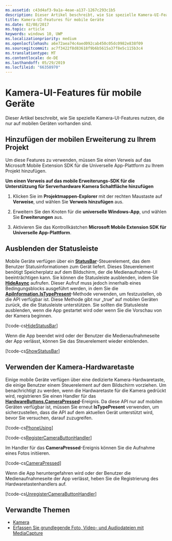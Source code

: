 ```yaml
---
ms.assetid: c43d4af3-9a1a-4eae-a137-1267c293c1b5
description: Dieser Artikel beschreibt, wie Sie spezielle Kamera-UI-Features nutzen, die nur auf mobilen Geräten vorhanden sind.
title: Kamera-UI-Features für mobile Geräte
ms.date: 02/08/2017
ms.topic: article
keywords: windows 10, UWP
ms.localizationpriority: medium
ms.openlocfilehash: a6e72aea74c4aed092cab450c05dc0982e838f09
ms.sourcegitcommit: ac7f3422f8d83618f9b6b5615a37f8e5c115b3c4
ms.translationtype: MT
ms.contentlocale: de-DE
ms.lasthandoff: 05/29/2019
ms.locfileid: "66358970"
---
```

# <a name="camera-ui-features-for-mobile-devices"></a>Kamera-UI-Features für mobile Geräte

Dieser Artikel beschreibt, wie Sie spezielle Kamera-UI-Features nutzen, die nur auf mobilen Geräten vorhanden sind. 

## <a name="add-the-mobile-extension-to-your-project"></a>Hinzufügen der mobilen Erweiterung zu Ihrem Projekt 

Um diese Features zu verwenden, müssen Sie einen Verweis auf das Microsoft Mobile Extension SDK für die Universelle App-Plattform zu Ihrem Projekt hinzufügen.

**Um einen Verweis auf das mobile Erweiterungs-SDK für die Unterstützung für Serverhardware Kamera Schaltfläche hinzufügen**

1.  Klicken Sie im **Projektmappen-Explorer** mit der rechten Maustaste auf **Verweise**, und wählen Sie **Verweis hinzufügen** aus.

2.  Erweitern Sie den Knoten für die **universelle Windows-App**, und wählen Sie **Erweiterungen** aus.

3.  Aktivieren Sie das Kontrollkästchen **Microsoft Mobile Extension SDK für Universelle App-Plattform**.

## <a name="hide-the-status-bar"></a>Ausblenden der Statusleiste

Mobile Geräte verfügen über ein [**StatusBar**](https://docs.microsoft.com/uwp/api/Windows.UI.ViewManagement.StatusBar)-Steuerelement, das dem Benutzer Statusinformationen zum Gerät liefert. Dieses Steuerelement benötigt Speicherplatz auf dem Bildschirm, der die Medienaufnahme-UI beeinträchtigen kann. Sie können die Statusleiste ausblenden, indem Sie [**HideAsync**](https://docs.microsoft.com/uwp/api/windows.ui.viewmanagement.statusbar.hideasync) aufrufen. Dieser Aufruf muss jedoch innerhalb eines Bedingungsblocks ausgeführt werden, in dem Sie die [**ApiInformation.IsTypePresent**](https://docs.microsoft.com/uwp/api/windows.foundation.metadata.apiinformation.istypepresent)-Methode verwenden, um festzustellen, ob die API verfügbar ist. Diese Methode gibt nur „true“ auf mobilen Geräten zurück, die die Statusleiste unterstützen. Sie sollten die Statusleiste ausblenden, wenn die App gestartet wird oder wenn Sie die Vorschau von der Kamera beginnen.

[!code-cs[HideStatusBar](./code/BasicMediaCaptureWin10/cs/MainPage.xaml.cs#SnippetHideStatusBar)]

Wenn die App beendet wird oder der Benutzer die Medienaufnahmeseite der App verlässt, können Sie das Steuerelement wieder einblenden.

[!code-cs[ShowStatusBar](./code/BasicMediaCaptureWin10/cs/MainPage.xaml.cs#SnippetShowStatusBar)]

## <a name="use-the-hardware-camera-button"></a>Verwenden der Kamera-Hardwaretaste

Einige mobile Geräte verfügen über eine dedizierte Kamera-Hardwaretaste, die einige Benutzer einem Steuerelement auf dem Bildschirm vorziehen. Um benachrichtigt zu werden, wenn die Hardwaretaste für die Kamera gedrückt wird, registrieren Sie einen Handler für das [**HardwareButtons.CameraPressed**](https://docs.microsoft.com/uwp/api/windows.phone.ui.input.hardwarebuttons.camerapressed)-Ereignis. Da diese API nur auf mobilen Geräten verfügbar ist, müssen Sie erneut **IsTypePresent** verwenden, um sicherzustellen, dass die API auf dem aktuellen Gerät unterstützt wird, bevor Sie versuchen, darauf zuzugreifen.

[!code-cs[PhoneUsing](./code/BasicMediaCaptureWin10/cs/MainPage.xaml.cs#SnippetPhoneUsing)]

[!code-cs[RegisterCameraButtonHandler](./code/BasicMediaCaptureWin10/cs/MainPage.xaml.cs#SnippetRegisterCameraButtonHandler)]

Im Handler für das **CameraPressed**-Ereignis können Sie die Aufnahme eines Fotos initiieren.

[!code-cs[CameraPressed](./code/BasicMediaCaptureWin10/cs/MainPage.xaml.cs#SnippetCameraPressed)]

Wenn die App heruntergefahren wird oder der Benutzer die Medienaufnahmeseite der App verlässt, heben Sie die Registrierung des Hardwaretastenhandlers auf.

[!code-cs[UnregisterCameraButtonHandler](./code/BasicMediaCaptureWin10/cs/MainPage.xaml.cs#SnippetUnregisterCameraButtonHandler)]

## <a name="related-topics"></a>Verwandte Themen

* [Kamera](camera.md)
* [Erfassen Sie grundlegende Foto, Video- und Audiodateien mit MediaCapture](basic-photo-video-and-audio-capture-with-MediaCapture.md)





